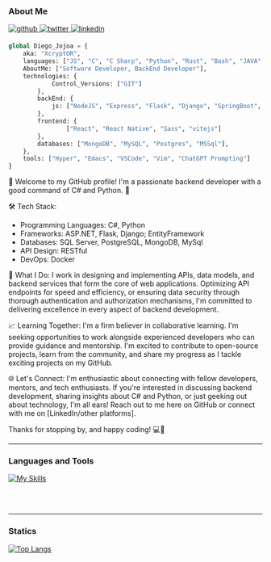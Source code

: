 ### About Me
<a href="https://github.com/diegojojoayandun" target="_blank">
<img src=https://img.shields.io/badge/github-%2324292e.svg?&style=for-the-badge&logo=github&logoColor=white alt=github style="margin-bottom: 5px;" />
</a>
<a href="https://twitter.com/Xcryp70R" target="_blank">
<img src=https://img.shields.io/badge/twitter-%2300acee.svg?&style=for-the-badge&logo=twitter&logoColor=white alt=twitter style="margin-bottom: 5px;" />
</a>
<a href="https://www.linkedin.com/in/diego-fernando-jojoa-yandun/" target="_blank">
<img src=https://img.shields.io/badge/linkedin-%231E77B5.svg?&style=for-the-badge&logo=linkedin&logoColor=white alt=linkedin style="margin-bottom: 5px;" />
</a> 


```python
global Diego_Jojoa = {
    aka: "XcryptOR",
    languages: ["JS", "C", "C Sharp", "Python", "Rust", "Bash", "JAVA", "VB", "Php"],
    AboutMe: ["Software Developer, BackEnd Developer"],
    technologies: {
            Control_Versions: ["GIT"]
        },
        backEnd: {
            js: ["NodeJS", "Express", "Flask", "Django", "SpringBoot", "ASP .NET Core"],
        },
        frontend: {
                ["React", "React Native", "Sass", "vitejs"]
        },
        databases: ["MongoDB", "MySQL", "Postgres", "MSSql"],
    },
    tools: ["Hyper", "Emacs", "VSCode", "Vim", "ChatGPT Prompting"]
}
```

👋 Welcome to my GitHub profile! I'm  a passionate backend developer with a good command of C# and Python. 🚀

🛠️ Tech Stack:
- Programming Languages: C#, Python
- Frameworks: ASP.NET, Flask, Django; EntityFramework
- Databases: SQL Server, PostgreSQL, MongoDB, MySql
- API Design: RESTful
- DevOps: Docker

🌟 What I Do:
I work in designing and implementing APIs, data models, and backend services that form the core of web applications. Optimizing API endpoints for speed and efficiency, or ensuring data security through thorough authentication and authorization mechanisms, I'm committed to delivering excellence in every aspect of backend development.

📈 Learning Together:
I'm a firm believer in collaborative learning. I'm seeking opportunities to work alongside experienced developers who can provide guidance and mentorship. I'm excited to contribute to open-source projects, learn from the community, and share my progress as I tackle exciting projects on my GitHub.

🌐 Let's Connect:
I'm enthusiastic about connecting with fellow developers, mentors, and tech enthusiasts. If you're interested in discussing backend development, sharing insights about C# and Python, or just geeking out about technology, I'm all ears! Reach out to me here on GitHub or connect with me on [LinkedIn/other platforms].

Thanks for stopping by, and happy coding! 💻🌈

---
### Languages and Tools

[![My Skills](https://skillicons.dev/icons?i=js,html,py,aws,azure,bash,bootstrap,c,cs,docker,dotnet,django,fastapi,flask,git,github,,idea,java,maven,MongoDB,MySQL,nodejs,postgres,powershell,postman,react,rust,spring,sass,ts,visualstudio,vscode,vite)](https://skillicons.dev)

<br />
<br />

---
### Statics

[![Top Langs](https://github-readme-stats.vercel.app/api/top-langs/?username=diegojojoayandun&layout=compact)](https://github.com/diegojojoayandun/github-readme-stats)

